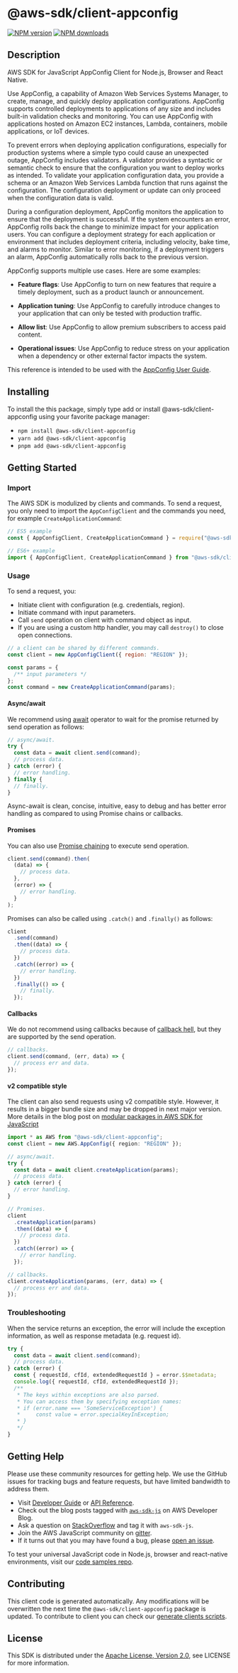 <!-- generated file, do not edit directly -->

# @aws-sdk/client-appconfig

[![NPM version](https://img.shields.io/npm/v/@aws-sdk/client-appconfig/latest.svg)](https://www.npmjs.com/package/@aws-sdk/client-appconfig)
[![NPM downloads](https://img.shields.io/npm/dm/@aws-sdk/client-appconfig.svg)](https://www.npmjs.com/package/@aws-sdk/client-appconfig)

## Description

AWS SDK for JavaScript AppConfig Client for Node.js, Browser and React Native.

<p>Use AppConfig, a capability of Amazon Web Services Systems Manager, to create, manage, and quickly
deploy application configurations. AppConfig supports controlled deployments to
applications of any size and includes built-in validation checks and monitoring. You can
use AppConfig with applications hosted on Amazon EC2 instances, Lambda, containers,
mobile applications, or IoT devices.</p>
<p>To prevent errors when deploying application configurations, especially for production
systems where a simple typo could cause an unexpected outage, AppConfig includes
validators. A validator provides a syntactic or semantic check to ensure that the
configuration you want to deploy works as intended. To validate your application
configuration data, you provide a schema or an Amazon Web Services Lambda function that runs against
the configuration. The configuration deployment or update can only proceed when the
configuration data is valid.</p>
<p>During a configuration deployment, AppConfig monitors the application to
ensure that the deployment is successful. If the system encounters an error, AppConfig rolls back the change to minimize impact for your application users. You can
configure a deployment strategy for each application or environment that includes
deployment criteria, including velocity, bake time, and alarms to monitor. Similar to error
monitoring, if a deployment triggers an alarm, AppConfig automatically rolls back
to the previous version. </p>
<p>AppConfig supports multiple use cases. Here are some examples:</p>
<ul>
<li>
<p>
<b>Feature flags</b>: Use AppConfig to turn on
new features that require a timely deployment, such as a product launch or
announcement. </p>
</li>
<li>
<p>
<b>Application tuning</b>: Use AppConfig to
carefully introduce changes to your application that can only be tested with
production traffic.</p>
</li>
<li>
<p>
<b>Allow list</b>: Use AppConfig to allow
premium subscribers to access paid content. </p>
</li>
<li>
<p>
<b>Operational issues</b>: Use AppConfig to
reduce stress on your application when a dependency or other external factor impacts
the system.</p>
</li>
</ul>
<p>This reference is intended to be used with the <a href="http://docs.aws.amazon.com/appconfig/latest/userguide/what-is-appconfig.html">AppConfig User
Guide</a>.</p>

## Installing

To install the this package, simply type add or install @aws-sdk/client-appconfig
using your favorite package manager:

- `npm install @aws-sdk/client-appconfig`
- `yarn add @aws-sdk/client-appconfig`
- `pnpm add @aws-sdk/client-appconfig`

## Getting Started

### Import

The AWS SDK is modulized by clients and commands.
To send a request, you only need to import the `AppConfigClient` and
the commands you need, for example `CreateApplicationCommand`:

```js
// ES5 example
const { AppConfigClient, CreateApplicationCommand } = require("@aws-sdk/client-appconfig");
```

```ts
// ES6+ example
import { AppConfigClient, CreateApplicationCommand } from "@aws-sdk/client-appconfig";
```

### Usage

To send a request, you:

- Initiate client with configuration (e.g. credentials, region).
- Initiate command with input parameters.
- Call `send` operation on client with command object as input.
- If you are using a custom http handler, you may call `destroy()` to close open connections.

```js
// a client can be shared by different commands.
const client = new AppConfigClient({ region: "REGION" });

const params = {
  /** input parameters */
};
const command = new CreateApplicationCommand(params);
```

#### Async/await

We recommend using [await](https://developer.mozilla.org/en-US/docs/Web/JavaScript/Reference/Operators/await)
operator to wait for the promise returned by send operation as follows:

```js
// async/await.
try {
  const data = await client.send(command);
  // process data.
} catch (error) {
  // error handling.
} finally {
  // finally.
}
```

Async-await is clean, concise, intuitive, easy to debug and has better error handling
as compared to using Promise chains or callbacks.

#### Promises

You can also use [Promise chaining](https://developer.mozilla.org/en-US/docs/Web/JavaScript/Guide/Using_promises#chaining)
to execute send operation.

```js
client.send(command).then(
  (data) => {
    // process data.
  },
  (error) => {
    // error handling.
  }
);
```

Promises can also be called using `.catch()` and `.finally()` as follows:

```js
client
  .send(command)
  .then((data) => {
    // process data.
  })
  .catch((error) => {
    // error handling.
  })
  .finally(() => {
    // finally.
  });
```

#### Callbacks

We do not recommend using callbacks because of [callback hell](http://callbackhell.com/),
but they are supported by the send operation.

```js
// callbacks.
client.send(command, (err, data) => {
  // process err and data.
});
```

#### v2 compatible style

The client can also send requests using v2 compatible style.
However, it results in a bigger bundle size and may be dropped in next major version. More details in the blog post
on [modular packages in AWS SDK for JavaScript](https://aws.amazon.com/blogs/developer/modular-packages-in-aws-sdk-for-javascript/)

```ts
import * as AWS from "@aws-sdk/client-appconfig";
const client = new AWS.AppConfig({ region: "REGION" });

// async/await.
try {
  const data = await client.createApplication(params);
  // process data.
} catch (error) {
  // error handling.
}

// Promises.
client
  .createApplication(params)
  .then((data) => {
    // process data.
  })
  .catch((error) => {
    // error handling.
  });

// callbacks.
client.createApplication(params, (err, data) => {
  // process err and data.
});
```

### Troubleshooting

When the service returns an exception, the error will include the exception information,
as well as response metadata (e.g. request id).

```js
try {
  const data = await client.send(command);
  // process data.
} catch (error) {
  const { requestId, cfId, extendedRequestId } = error.$$metadata;
  console.log({ requestId, cfId, extendedRequestId });
  /**
   * The keys within exceptions are also parsed.
   * You can access them by specifying exception names:
   * if (error.name === 'SomeServiceException') {
   *     const value = error.specialKeyInException;
   * }
   */
}
```

## Getting Help

Please use these community resources for getting help.
We use the GitHub issues for tracking bugs and feature requests, but have limited bandwidth to address them.

- Visit [Developer Guide](https://docs.aws.amazon.com/sdk-for-javascript/v3/developer-guide/welcome.html)
  or [API Reference](https://docs.aws.amazon.com/AWSJavaScriptSDK/v3/latest/index.html).
- Check out the blog posts tagged with [`aws-sdk-js`](https://aws.amazon.com/blogs/developer/tag/aws-sdk-js/)
  on AWS Developer Blog.
- Ask a question on [StackOverflow](https://stackoverflow.com/questions/tagged/aws-sdk-js) and tag it with `aws-sdk-js`.
- Join the AWS JavaScript community on [gitter](https://gitter.im/aws/aws-sdk-js-v3).
- If it turns out that you may have found a bug, please [open an issue](https://github.com/aws/aws-sdk-js-v3/issues/new/choose).

To test your universal JavaScript code in Node.js, browser and react-native environments,
visit our [code samples repo](https://github.com/aws-samples/aws-sdk-js-tests).

## Contributing

This client code is generated automatically. Any modifications will be overwritten the next time the `@aws-sdk/client-appconfig` package is updated.
To contribute to client you can check our [generate clients scripts](https://github.com/aws/aws-sdk-js-v3/tree/main/scripts/generate-clients).

## License

This SDK is distributed under the
[Apache License, Version 2.0](http://www.apache.org/licenses/LICENSE-2.0),
see LICENSE for more information.
